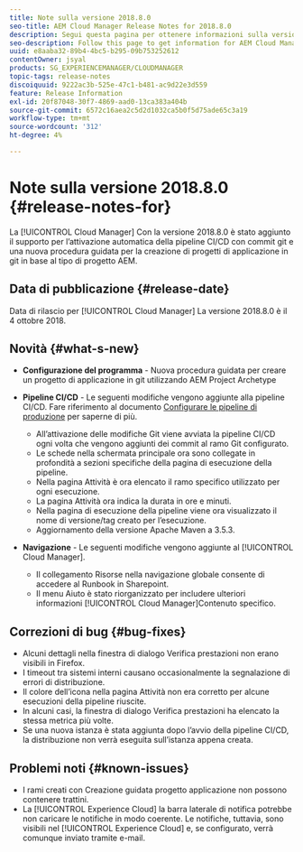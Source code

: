 ```yaml
---
title: Note sulla versione 2018.8.0
seo-title: AEM Cloud Manager Release Notes for 2018.8.0
description: Segui questa pagina per ottenere informazioni sulla versione 2018.8.0 di Cloud Manager.
seo-description: Follow this page to get information for AEM Cloud Manager Release 2018.8.0.
uuid: e8aaba32-89b4-4bc5-b295-09b753252612
contentOwner: jsyal
products: SG_EXPERIENCEMANAGER/CLOUDMANAGER
topic-tags: release-notes
discoiquuid: 9222ac3b-525e-47c1-b481-ac9d22e3d559
feature: Release Information
exl-id: 20f87048-30f7-4869-aad0-13ca383a404b
source-git-commit: 6572c16aea2c5d2d1032ca5b0f5d75ade65c3a19
workflow-type: tm+mt
source-wordcount: '312'
ht-degree: 4%

---
```


# Note sulla versione 2018.8.0 {#release-notes-for}

La [!UICONTROL Cloud Manager] Con la versione 2018.8.0 è stato aggiunto il supporto per l’attivazione automatica della pipeline CI/CD con commit git e una nuova procedura guidata per la creazione di progetti di applicazione in git in base al tipo di progetto AEM.

## Data di pubblicazione {#release-date}

Data di rilascio per [!UICONTROL Cloud Manager] La versione 2018.8.0 è il 4 ottobre 2018.

## Novità {#what-s-new}

* **Configurazione del programma** - Nuova procedura guidata per creare un progetto di applicazione in git utilizzando AEM Project Archetype

* **Pipeline CI/CD** - Le seguenti modifiche vengono aggiunte alla pipeline CI/CD. Fare riferimento al documento [Configurare le pipeline di produzione](/help/using/production-pipelines.md) per saperne di più.

   * All’attivazione delle modifiche Git viene avviata la pipeline CI/CD ogni volta che vengono aggiunti dei commit al ramo Git configurato.
   * Le schede nella schermata principale ora sono collegate in profondità a sezioni specifiche della pagina di esecuzione della pipeline.
   * Nella pagina Attività è ora elencato il ramo specifico utilizzato per ogni esecuzione.
   * La pagina Attività ora indica la durata in ore e minuti.
   * Nella pagina di esecuzione della pipeline viene ora visualizzato il nome di versione/tag creato per l’esecuzione.
   * Aggiornamento della versione Apache Maven a 3.5.3.

* **Navigazione** - Le seguenti modifiche vengono aggiunte al [!UICONTROL Cloud Manager].

   * Il collegamento Risorse nella navigazione globale consente di accedere al Runbook in Sharepoint.
   * Il menu Aiuto è stato riorganizzato per includere ulteriori informazioni [!UICONTROL Cloud Manager]Contenuto specifico.

## Correzioni di bug {#bug-fixes}

* Alcuni dettagli nella finestra di dialogo Verifica prestazioni non erano visibili in Firefox.
* I timeout tra sistemi interni causano occasionalmente la segnalazione di errori di distribuzione.
* Il colore dell’icona nella pagina Attività non era corretto per alcune esecuzioni della pipeline riuscite.
* In alcuni casi, la finestra di dialogo Verifica prestazioni ha elencato la stessa metrica più volte.
* Se una nuova istanza è stata aggiunta dopo l’avvio della pipeline CI/CD, la distribuzione non verrà eseguita sull’istanza appena creata.

## Problemi noti {#known-issues}

* I rami creati con Creazione guidata progetto applicazione non possono contenere trattini.
* La [!UICONTROL Experience Cloud] la barra laterale di notifica potrebbe non caricare le notifiche in modo coerente. Le notifiche, tuttavia, sono visibili nel [!UICONTROL Experience Cloud] e, se configurato, verrà comunque inviato tramite e-mail.
